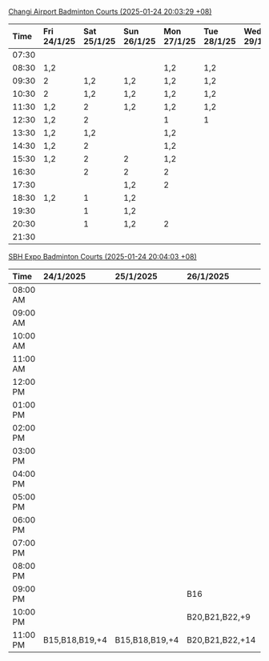 [Changi Airport Badminton Courts (2025-01-24 20:03:29 +08)](https://www.carc.org.sg/FacilityBooking.aspx)

| Time   | Fri 24/1/25   | Sat 25/1/25   | Sun 26/1/25   | Mon 27/1/25   | Tue 28/1/25   | Wed 29/1/25   | Thu 30/1/25   |
|:-------|:--------------|:--------------|:--------------|:--------------|:--------------|:--------------|:--------------|
| 07:30  |               |               |               |               |               |               |               |
| 08:30  | 1,2           |               |               | 1,2           | 1,2           |               |               |
| 09:30  | 2             | 1,2           | 1,2           | 1,2           | 1,2           |               |               |
| 10:30  | 2             | 1,2           | 1,2           | 1,2           | 1,2           |               |               |
| 11:30  | 1,2           | 2             | 1,2           | 1,2           | 1,2           |               |               |
| 12:30  | 1,2           | 2             |               | 1             | 1             |               |               |
| 13:30  | 1,2           | 1,2           |               | 1,2           |               |               |               |
| 14:30  | 1,2           | 2             |               | 1,2           |               |               |               |
| 15:30  | 1,2           | 2             | 2             | 1,2           |               |               |               |
| 16:30  |               | 2             | 2             | 2             |               |               |               |
| 17:30  |               |               | 1,2           | 2             |               |               |               |
| 18:30  | 1,2           | 1             | 1,2           |               |               |               |               |
| 19:30  |               | 1             | 1,2           |               |               |               |               |
| 20:30  |               | 1             | 1,2           | 2             |               |               |               |
| 21:30  |               |               |               |               |               |               |               |

[SBH Expo Badminton Courts (2025-01-24 20:04:03 +08)](https://singaporebadmintonhall.getomnify.com/widgets/O3MRKGBH359GA55KHMG1RD)

| Time     | 24/1/2025      | 25/1/2025      | 26/1/2025       | 27/1/2025       | 28/1/2025       | 29/1/2025   | 30/1/2025       |
|:---------|:---------------|:---------------|:----------------|:----------------|:----------------|:------------|:----------------|
| 08:00 AM |                |                |                 | B13,B14,B18,+5  | B19,B21,B22,+14 |             |                 |
| 09:00 AM |                |                |                 |                 | B19,B21,B22,+14 |             |                 |
| 10:00 AM |                |                |                 |                 | B19,B21,B22,+15 |             |                 |
| 11:00 AM |                |                |                 |                 | B19,B21,B22,+14 |             |                 |
| 12:00 PM |                |                |                 |                 | B19,B21,B22,+12 |             |                 |
| 01:00 PM |                |                |                 | A8,A9           | B19,B21,B22,+15 |             |                 |
| 02:00 PM |                |                |                 |                 | B19,B21,B22,+15 |             |                 |
| 03:00 PM |                |                |                 |                 | A1,B11          |             |                 |
| 04:00 PM |                |                |                 |                 | B11             |             | B19,B21,B22,+9  |
| 05:00 PM |                |                |                 |                 | B12,B13,B14     |             | B15,B21,B22,+7  |
| 06:00 PM |                |                |                 | A1              | B12,B13,B14,+8  |             | B20,B21,B22,+10 |
| 07:00 PM |                |                |                 | A10,A6,B14,+3   | B13,B14,B15,+9  |             | B19,B21,B22,+14 |
| 08:00 PM |                |                |                 | B18,B20,B21,+10 |                 |             | B17,B18,B22,+10 |
| 09:00 PM |                |                | B16             | B19,B20,B21,+15 | A6,A8,A9        |             | B17,B18,B22,+12 |
| 10:00 PM |                |                | B20,B21,B22,+9  | A10,A8,A9,+7    | A10,A8,A9,+7    |             |                 |
| 11:00 PM | B15,B18,B19,+4 | B15,B18,B19,+4 | B20,B21,B22,+14 | A10,A8,A9,+7    | A10,A8,A9,+7    |             |                 |
